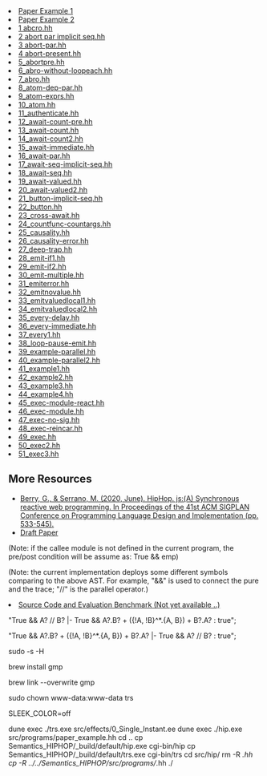 <li><a class="example_item" href="index.html?ex=paper_example&type=hh&options=sess">Paper&nbspExample&nbsp1</a></li>
<li><a class="example_item" href="index.html?ex=paper_example1&type=hh&options=sess">Paper&nbspExample&nbsp2</a></li>
<li><a class="example_item" href="index.html?ex=1_abcro&type=hh&options=sess">1&nbspabcro.hh</a></li>
<li><a class="example_item" href="index.html?ex=2_abort-par-implicit-seq&type=hh&options=sess">2&nbspabort&nbsppar&nbspimplicit&nbspseq.hh</a></li>
<li><a class="example_item" href="index.html?ex=3_abort-par&type=hh&options=sess">3&nbspabort-par.hh</a></li>
<li><a class="example_item" href="index.html?ex=4_abort-present&type=hh&options=sess">4&nbspabort-present.hh</a></li>

<li><a class="example_item" href="index.html?ex=5_abortpre&type=hh&options=sess">5_abortpre.hh</a></li>
<li><a class="example_item" href="index.html?ex=6_abro-without-loopeach&type=hh&options=sess">6_abro-without-loopeach.hh</a></li>
<li><a class="example_item" href="index.html?ex=7_abro&type=hh&options=sess">7_abro.hh</a></li>
<li><a class="example_item" href="index.html?ex=8_atom-dep-par&type=hh&options=sess">8_atom-dep-par.hh</a></li>
<li><a class="example_item" href="index.html?ex=9_atom-exprs&type=hh&options=sess">9_atom-exprs.hh</a></li>
<li><a class="example_item" href="index.html?ex=10_atom&type=hh&options=sess">10_atom.hh</a></li>
<li><a class="example_item" href="index.html?ex=11_authenticate&type=hh&options=sess">11_authenticate.hh</a></li>
<li><a class="example_item" href="index.html?ex=12_await-count-pre.hh&type=hh&options=sess">12_await-count-pre.hh</a></li>
<li><a class="example_item" href="index.html?ex=13_await-count&type=hh&options=sess">13_await-count.hh</a></li>
<li><a class="example_item" href="index.html?ex=14_await-count2&type=hh&options=sess">14_await-count2.hh</a></li>
<li><a class="example_item" href="index.html?ex=15_await-immediate&type=hh&options=sess">15_await-immediate.hh</a></li>
<li><a class="example_item" href="index.html?ex=16_await-par&type=hh&options=sess">16_await-par.hh</a></li>

<li><a class="example_item" href="index.html?ex=17_await-seq-implicit-seq&type=hh&options=sess">17_await-seq-implicit-seq.hh</a></li>
<li><a class="example_item" href="index.html?ex=18_await-seq&type=hh&options=sess">18_await-seq.hh</a></li>
<li><a class="example_item" href="index.html?ex=19_await-valued&type=hh&options=sess">19_await-valued.hh</a></li>
<li><a class="example_item" href="index.html?ex=20_await-valued2&type=hh&options=sess">20_await-valued2.hh</a></li>
<li><a class="example_item" href="index.html?ex=21_button-implicit-seq&type=hh&options=sess">21_button-implicit-seq.hh</a></li>
<li><a class="example_item" href="index.html?ex=22_button&type=hh&options=sess">22_button.hh</a></li>
<li><a class="example_item" href="index.html?ex=23_cross-await&type=hh&options=sess">23_cross-await.hh</a></li>
<li><a class="example_item" href="index.html?ex=24_countfunc-countargs&type=hh&options=sess">24_countfunc-countargs.hh</a></li>
<li><a class="example_item" href="index.html?ex=25_causality&type=hh&options=sess">25_causality.hh</a></li>
<li><a class="example_item" href="index.html?ex=26_causality-errorc&type=hh&options=sess">26_causality-error.hh</a></li>
<li><a class="example_item" href="index.html?ex=27_deep-trap&type=hh&options=sess">27_deep-trap.hh</a></li>


<li><a class="example_item" href="index.html?ex=28_emit-if1&type=hh&options=sess">28_emit-if1.hh</a></li>
<li><a class="example_item" href="index.html?ex=29_emit-if2&type=hh&options=sess">29_emit-if2.hh</a></li>
<li><a class="example_item" href="index.html?ex=30_emit-multiple&type=hh&options=sess">30_emit-multiple.hh</a></li>
<li><a class="example_item" href="index.html?ex=31_emiterror&type=hh&options=sess">31_emiterror.hh</a></li>
<li><a class="example_item" href="index.html?ex=32_emitnovalue&type=hh&options=sess">32_emitnovalue.hh</a></li>
<li><a class="example_item" href="index.html?ex=33_emitvaluedlocal1&type=hh&options=sess">33_emitvaluedlocal1.hh</a></li>
<li><a class="example_item" href="index.html?ex=34_emitvaluedlocal2&type=hh&options=sess">34_emitvaluedlocal2.hh</a></li>
<li><a class="example_item" href="index.html?ex=35_every-delay&type=hh&options=sess">35_every-delay.hh</a></li>
<li><a class="example_item" href="index.html?ex=36_every-immediate&type=hh&options=sess">36_every-immediate.hh</a></li>
<li><a class="example_item" href="index.html?ex=37_every1&type=hh&options=sess">37_every1.hh</a></li>



<li><a class="example_item" href="index.html?ex=38_example-loop-pause-emit&type=hh&options=sess">38_loop-pause-emit.hh</a></li>
<li><a class="example_item" href="index.html?ex=39_example-parallel&type=hh&options=sess">39_example-parallel.hh</a></li>
<li><a class="example_item" href="index.html?ex=40_example-parallel2&type=hh&options=sess">40_example-parallel2.hh</a></li>
<li><a class="example_item" href="index.html?ex=41_example1&type=hh&options=sess">41_example1.hh</a></li>
<li><a class="example_item" href="index.html?ex=42_example2&type=hh&options=sess">42_example2.hh</a></li>
<li><a class="example_item" href="index.html?ex=43_example3&type=hh&options=sess">43_example3.hh</a></li>
<li><a class="example_item" href="index.html?ex=44_example4&type=hh&options=sess">44_example4.hh</a></li>
<li><a class="example_item" href="index.html?ex=45_exec-module-react&type=hh&options=sess">45_exec-module-react.hh</a></li>
<li><a class="example_item" href="index.html?ex=46_exec-module&type=hh&options=sess">46_exec-module.hh</a></li>
<li><a class="example_item" href="index.html?ex=47_exec-no-sig&type=hh&options=sess">47_exec-no-sig.hh</a></li>
<li><a class="example_item" href="index.html?ex=48_exec-reincar&type=hh&options=sess">48_exec-reincar.hh</a></li>
<li><a class="example_item" href="index.html?ex=49_exec&type=hh&options=sess">49_exec.hh</a></li>
<li><a class="example_item" href="index.html?ex=50_exec2&type=hh&options=sess">50_exec2.hh</a></li>
<li><a class="example_item" href="index.html?ex=51_exec3&type=hh&options=sess">51_exec3.hh</a></li>






<h2 id="tool-overview" class="intro_sub_title ">More Resources</h2>
<ul type="disc">
<li> <a class="example_item" href="https://dl.acm.org/doi/pdf/10.1145/3385412.3385984?casa_token=uBOpkpxkyp8AAAAA:4SfRdflatXLOwbX3n28AXF-Nwz2yT3p74oUOq-m_e35_JwZ79PgO0EgMMwHlITlpe3fOmic0Fv96aCw">
Berry, G., & Serrano, M. (2020, June). HipHop. js:(A) Synchronous reactive web programming. In Proceedings of the 41st ACM SIGPLAN Conference on Programming Language Design and Implementation (pp. 533-545).
</a></li>
<li> <a class="example_item" href="http://sunfire.comp.nus.edu.sg/user/y/yahuis/public_html/timed_effects/hiphop.pdf">
Draft Paper
</a></li>

</ul>


<p>(Note: if the callee module is not defined in the current program, the pre/post condition will be assume as: True && emp)</p>

<p>(Note: the current implementation deploys some different symbols comparing to the above AST. For example,  "&&" is used to connect the pure and the trace; "//" is the parallel operator.)</p>

<li> <a class="example_item" href="https://www.comp.nus.edu.sg/~yahuis/timed_effects/code">
Source Code and Evaluation Benchmark (Not yet available ..)
</a></li>

"True && A? // B?  |-  True && A?.B? + ({!A, !B}^*.{A, B}) +  B?.A? : true";

"True && A?.B? + ({!A, !B}^*.{A, B}) +  B?.A?    |-  True &&  A? // B? : true";


sudo -s -H

brew install gmp

brew link --overwrite gmp

sudo chown www-data:www-data trs


SLEEK_COLOR=off 

dune exec ./trs.exe src/effects/0_Single_Instant.ee
dune exec ./hip.exe src/programs/paper_example.hh
cd ..
cp Semantics_HIPHOP/_build/default/hip.exe cgi-bin/hip
cp Semantics_HIPHOP/_build/default/trs.exe cgi-bin/trs
cd src/hip/
rm -R *.hh
cp -R ../../Semantics_HIPHOP/src/programs/*.hh ./






